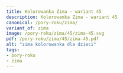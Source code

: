 ```yaml
---
title: Kolorowanka Zima - wariant 45
description: Kolorowanka Zima - wariant 45
canonical: /pory-roku/zima/
variant_of: zima
image: /pory-roku/zima/45/zima-45.svg
pdf: /pory-roku/zima/45/zima-45.pdf
alt: "zima kolorowanka dla dzieci"
tags:
- pory-roku
- zima
---
```


